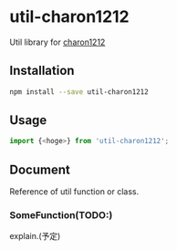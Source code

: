 # util-charon1212

Util library for [charon1212](https://github.com/charon1212)

## Installation

```bash
npm install --save util-charon1212
```

## Usage

```typescript
import {<hoge>} from 'util-charon1212';
```

## Document

Reference of util function or class.

### SomeFunction(TODO:)

explain.(予定)
